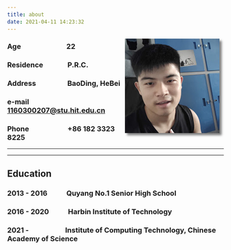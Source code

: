 ```yaml
---
title: about
date: 2021-04-11 14:23:32
---
```

<div>
    <div style="float: right;margin-right: 10px;">
        <img src="img/HIT_A02_5022.jpg"   style="box-shadow: 5px 5px 5px rgba(0,0,0,.5);">
        <!-- <img src="img/HIT-A02-5022.jpg"> -->
    </div>
</div>

### Age &emsp;&emsp;&emsp;&emsp;&emsp;&emsp; 22
### Residence &emsp;&emsp;&emsp; P.R.C.
### Address &emsp;&emsp;&emsp;&emsp; BaoDing, HeBei
### e-mail &emsp;&emsp;&emsp;&emsp;&emsp; 1160300207@stu.hit.edu.cn
### Phone &emsp;&emsp;&emsp;&emsp;&emsp; +86 182 3323 8225
________________________________________________
________________________________________________

## Education
### 2013 - 2016 &emsp; &emsp; Quyang No.1 Senior High School
### 2016 - 2020 &emsp; &emsp; Harbin Institute of Technology
### 2021 - &emsp; &emsp; &emsp; &emsp; Institute of Computing Technology, Chinese Academy of Science